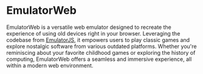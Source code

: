 # EmulatorWeb

EmulatorWeb is a versatile web emulator designed to recreate the experience of using old devices right in your browser. Leveraging the codebase from [EmulatorJS](https://github.com/EmulatorJS/EmulatorJS), it empowers users to play classic games and explore nostalgic software from various outdated platforms. Whether you're reminiscing about your favorite childhood games or exploring the history of computing, EmulatorWeb offers a seamless and immersive experience, all within a modern web environment.
